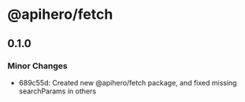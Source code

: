 # @apihero/fetch

## 0.1.0

### Minor Changes

- 689c55d: Created new @apihero/fetch package, and fixed missing searchParams in others
